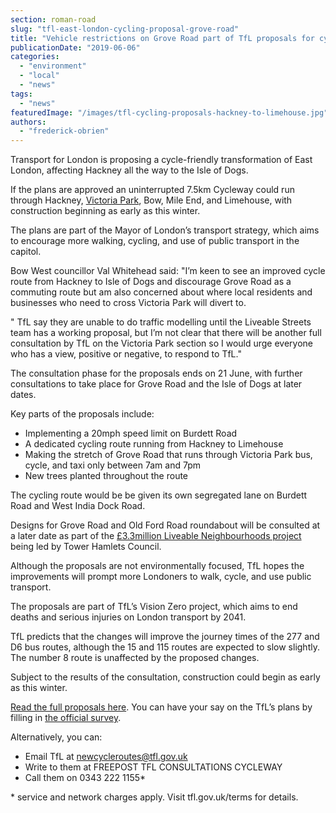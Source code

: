 ```yaml
---
section: roman-road
slug: "tfl-east-london-cycling-proposal-grove-road"
title: "Vehicle restrictions on Grove Road part of TfL proposals for cycle-friendly East London"
publicationDate: "2019-06-06"
categories: 
  - "environment"
  - "local"
  - "news"
tags: 
  - "news"
featuredImage: "/images/tfl-cycling-proposals-hackney-to-limehouse.jpg"
authors: 
  - "frederick-obrien"
---
```


Transport for London is proposing a cycle-friendly transformation of East London, affecting Hackney all the way to the Isle of Dogs.

If the plans are approved an uninterrupted 7.5km Cycleway could run through Hackney, [Victoria Park](https://romanroadlondon.com/victoria-park-east-london-bow/), Bow, Mile End, and Limehouse, with construction beginning as early as this winter.

The plans are part of the Mayor of London’s transport strategy, which aims to encourage more walking, cycling, and use of public transport in the capitol.

Bow West councillor Val Whitehead said: "I’m keen to see an improved cycle route from Hackney to Isle of Dogs and discourage Grove Road as a commuting route but am also concerned about where local residents and businesses who need to cross Victoria Park will divert to. 

" TfL say they are unable to do traffic modelling until the Liveable Streets team has a working proposal, but I’m not clear that there will be another full consultation by TfL on the Victoria Park section so I would urge everyone who has a view, positive or negative, to respond to TfL."

The consultation phase for the proposals ends on 21 June, with further consultations to take place for Grove Road and the Isle of Dogs at later dates.

Key parts of the proposals include:

- Implementing a 20mph speed limit on Burdett Road
- A dedicated cycling route running from Hackney to Limehouse
- Making the stretch of Grove Road that runs through Victoria Park bus, cycle, and taxi only between 7am and 7pm
- New trees planted throughout the route

The cycling route would be be given its own segregated lane on Burdett Road and West India Dock Road.

Designs for Grove Road and Old Ford Road roundabout will be consulted at a later date as part of the [£3.3million Liveable Neighbourhoods project](https://romanroadlondon.com/tfl-plans-3-million-transformation-bow-roman-road/) being led by Tower Hamlets Council.

Although the proposals are not environmentally focused, TfL hopes the improvements will prompt more Londoners to walk, cycle, and use public transport.

The proposals are part of TfL’s Vision Zero project, which aims to end deaths and serious injuries on London transport by 2041.

TfL predicts that the changes will improve the journey times of the 277 and D6 bus routes, although the 15 and 115 routes are expected to slow slightly. The number 8 route is unaffected by the proposed changes.

Subject to the results of the consultation, construction could begin as early as this winter.

[Read the full proposals here](https://consultations.tfl.gov.uk/cycling/hackney-to-isle-of-dogs/). You can have your say on the TfL’s plans by filling in [the official survey](https://consultations.tfl.gov.uk/cycling/hackney-to-isle-of-dogs/consultation/subpage.2017-09-07.2118848556/).

Alternatively, you can:

- Email TfL at newcycleroutes@tfl.gov.uk
- Write to them at FREEPOST TFL CONSULTATIONS CYCLEWAY
- Call them on 0343 222 1155\*

\* service and network charges apply. Visit tfl.gov.uk/terms for details.
